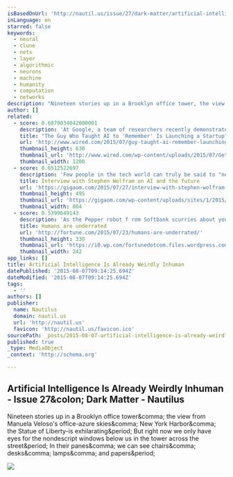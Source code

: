 ```yaml
---
isBasedOnUrl: 'http://nautil.us/issue/27/dark-matter/artificial-intelligence-is-already-weirdly-inhuman'
inLanguage: en
starred: false
keywords:
  - neural
  - clune
  - nets
  - layer
  - algorithmic
  - neurons
  - machine
  - humanity
  - computation
  - networks
description: "Nineteen stories up in a Brooklyn office tower, the view from Manuela Veloso's office-azure skies, New York Harbor, the Statue of Liberty-is exhilarating. But right now we only have eyes for the nondescript windows below us in the tower across the street. In their panes, we can see chairs, desks, lamps, and papers."
author: []
related:
  - score: 0.6879034042000001
    description: 'At Google, a team of researchers recently demonstrated an artificially intelligent system that could reliably identify a mountain-unicycling video. As another Google researcher put it: "Who knew mountain unicycling was a thing?" But the implications of this system extend well beyond the realm of obscure outdoor sports.'
    title: "The Guy Who Taught AI to 'Remember' Is Launching a Startup"
    url: 'http://www.wired.com/2015/07/guy-taught-ai-remember-launching-startup/'
    thumbnail_height: 630
    thumbnail_url: 'http://www.wired.com/wp-content/uploads/2015/07/GettyImages-139688716-1200x630.jpg'
    thumbnail_width: 1200
  - score: 0.6512522697
    description: 'Few people in the tech world can truly be said to "need no introduction." Stephen Wolfram is certainly one of them. But while he may not need one, the breadth and magnitude of his accomplishments over the past four decades invite a brief review: Stephen Wolfram is a distinguished scientist, technologist and entrepreneur.'
    title: Interview with Stephen Wolfram on AI and the future
    url: 'https://gigaom.com/2015/07/27/interview-with-stephen-wolfram-on-ai-and-the-future/'
    thumbnail_height: 495
    thumbnail_url: 'https://gigaom.com/wp-content/uploads/sites/1/2015/07/iStock_000064700101_Medium-804x495.jpg'
    thumbnail_width: 804
  - score: 0.5399649143
    description: 'As the Pepper robot f rom Softbank scurries about your home or office, it reads your emotions by your words, tone of voice, facial expressions, and body language. It then responds in all those ways; its hands and posture in particular are remarkably expressive.'
    title: Humans are underrated
    url: 'http://fortune.com/2015/07/23/humans-are-underrated/'
    thumbnail_height: 330
    thumbnail_url: 'https://i0.wp.com/fortunedotcom.files.wordpress.com/2015/07/cov08_ainside.jpg?fit=440%2C330&quality=80&strip'
    thumbnail_width: 242
app_links: []
title: Artificial Intelligence Is Already Weirdly Inhuman
datePublished: '2015-08-07T09:14:25.694Z'
dateModified: '2015-08-07T09:14:25.694Z'
tags:
  - ''
authors: []
publisher:
  name: Nautilus
  domain: nautil.us
  url: 'http://nautil.us'
  favicon: 'http://nautil.us/favicon.ico'
sourcePath: _posts/2015-08-07-artificial-intelligence-is-already-weirdly-inhuman.md
published: true
_type: MediaObject
_context: 'http://schema.org'

---
```

<article style=""><h1>Artificial Intelligence Is Already Weirdly Inhuman - Issue 27&amp;colon; Dark Matter - Nautilus</h1><p>Nineteen stories up in a Brooklyn office tower&amp;comma; the view from Manuela Veloso's office-azure skies&amp;comma; New York Harbor&amp;comma; the Statue of Liberty-is exhilarating&amp;period; But right now we only have eyes for the nondescript windows below us in the tower across the street&amp;period; In their panes&amp;comma; we can see chairs&amp;comma; desks&amp;comma; lamps&amp;comma; and papers&amp;period;</p><img src="http://static.nautil.us/6858_c55430fdfdac11fc3771a9b94e2bb854.png" /></article>